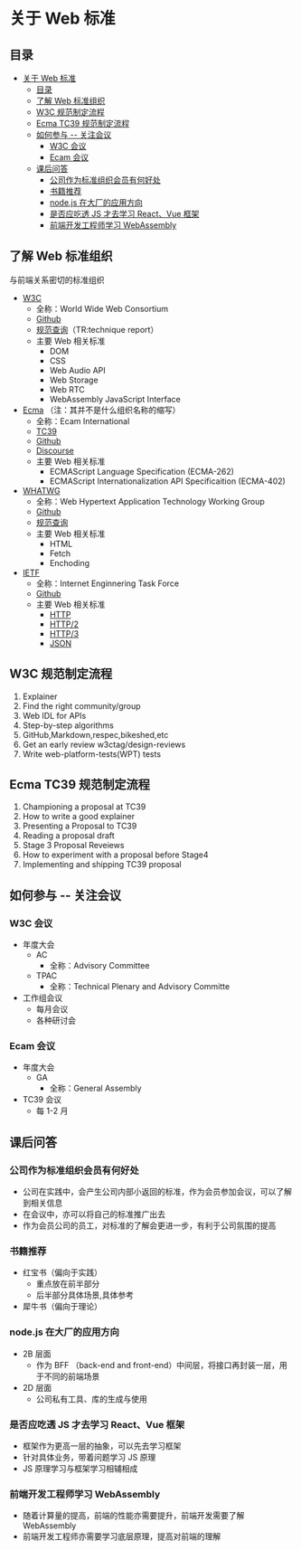 # 关于 Web 标准

## 目录

- [关于 Web 标准](#关于-web-标准)
  - [目录](#目录)
  - [了解 Web 标准组织](#了解-web-标准组织)
  - [W3C 规范制定流程](#w3c-规范制定流程)
  - [Ecma TC39 规范制定流程](#ecma-tc39-规范制定流程)
  - [如何参与 -- 关注会议](#如何参与----关注会议)
    - [W3C 会议](#w3c-会议)
    - [Ecam 会议](#ecam-会议)
  - [课后问答](#课后问答)
    - [公司作为标准组织会员有何好处](#公司作为标准组织会员有何好处)
    - [书籍推荐](#书籍推荐)
    - [node.js 在大厂的应用方向](#nodejs-在大厂的应用方向)
    - [是否应吃透 JS 才去学习 React、Vue 框架](#是否应吃透-js-才去学习-reactvue-框架)
    - [前端开发工程师学习 WebAssembly](#前端开发工程师学习-webassembly)

## 了解 Web 标准组织

与前端关系密切的标准组织

- [W3C](www.w3.org)
  - 全称：World Wide Web Consortium
  - [Github](github.com/w3c)
  - [规范查询](www.w3.org/TR)（TR:technique report）
  - 主要 Web 相关标准
    - DOM
    - CSS
    - Web Audio API
    - Web Storage
    - Web RTC
    - WebAssembly JavaScript Interface
- [Ecma](www.ecma-international.org) （注：其并不是什么组织名称的缩写）
  - 全称：Ecam International
  - [TC39](tc39.es)
  - [Github](github.com/tc39)
  - [Discourse](es.discourse.group)
  - 主要 Web 相关标准
    - ECMAScript Language Specification (ECMA-262)
    - ECMAScript Internationalization API Specificaition (ECMA-402)  
- [WHATWG](https://spec.whatwg.org/)
  - 全称：Web Hypertext Application Technology Working Group
  - [Github](github.com/whatwg)
  - [规范查询](spec.whatwg.org/)
  - 主要 Web 相关标准
    - HTML
    - Fetch
    - Enchoding
- [IETF](www.ietf.org/)
  - 全称：Internet Enginnering Task Force
  - [Github](github.com/ietf)
  - 主要 Web 相关标准
    - [HTTP](https://datatracker.ietf.org/doc/html/rfc7540)
    - [HTTP/2](https://datatracker.ietf.org/doc/html/rfc7540)
    - [HTTP/3](https://datatracker.ietf.org/doc/html/draft-ietf-quic-http-34)
    - [JSON](https://datatracker.ietf.org/doc/html/rfc7159)
  
## W3C 规范制定流程

1. Explainer
2. Find the right community/group
3. Web IDL for APIs
4. Step-by-step algorithms
5. GitHub,Markdown,respec,bikeshed,etc
6. Get an early review w3ctag/design-reviews
7. Write web-platform-tests(WPT) tests

## Ecma TC39 规范制定流程

1. Championing a proposal at TC39
2. How to write a good explainer
3. Presenting a Proposal to TC39
4. Reading a proposal draft
5. Stage 3 Proposal Reveiews
6. How to experiment with a proposal before Stage4
7. Implementing and shipping TC39 proposal

## 如何参与 -- 关注会议

### W3C 会议

- 年度大会
  - AC
    - 全称：Advisory Committee
  - TPAC
    - 全称：Technical Plenary and Advisory Committe
- 工作组会议
  - 每月会议
  - 各种研讨会

### Ecam 会议

- 年度大会
  - GA
    - 全称：General Assembly
- TC39 会议
  - 每 1-2 月

## 课后问答

### 公司作为标准组织会员有何好处

- 公司在实践中，会产生公司内部小返回的标准，作为会员参加会议，可以了解到相关信息
- 在会议中，亦可以将自己的标准推广出去
- 作为会员公司的员工，对标准的了解会更进一步，有利于公司氛围的提高

### 书籍推荐

- 红宝书（偏向于实践）
  - 重点放在前半部分
  - 后半部分具体场景,具体参考
- 犀牛书（偏向于理论）

### node.js 在大厂的应用方向

- 2B 层面
  - 作为 BFF （back-end and front-end）中间层，将接口再封装一层，用于不同的前端场景
- 2D 层面
  - 公司私有工具、库的生成与使用

### 是否应吃透 JS 才去学习 React、Vue 框架

- 框架作为更高一层的抽象，可以先去学习框架
- 针对具体业务，带着问题学习 JS 原理
- JS 原理学习与框架学习相辅相成

### 前端开发工程师学习 WebAssembly

- 随着计算量的提高，前端的性能亦需要提升，前端开发需要了解 WebAssembly
- 前端开发工程师亦需要学习底层原理，提高对前端的理解
